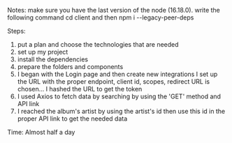 Notes: make sure you have the last version of the node (16.18.0).
       write the following command cd client and then npm i --legacy-peer-deps

Steps:
1. put a plan and choose the technologies that are needed
2. set up my project
3. install the dependencies
4. prepare the folders and components
5. I began with the Login page and then create new integrations
     I set up the URL with the proper endpoint, client id, scopes, redirect 
     URL is chosen...
     I hashed the URL to get the token 
 6. I used Axios to fetch data by searching by using the 'GET' method 
      and API link
 7. I reached the album's artist by using the artist's id then use this id 
      in the proper API link to get the needed data
      
 Time: Almost half a day

